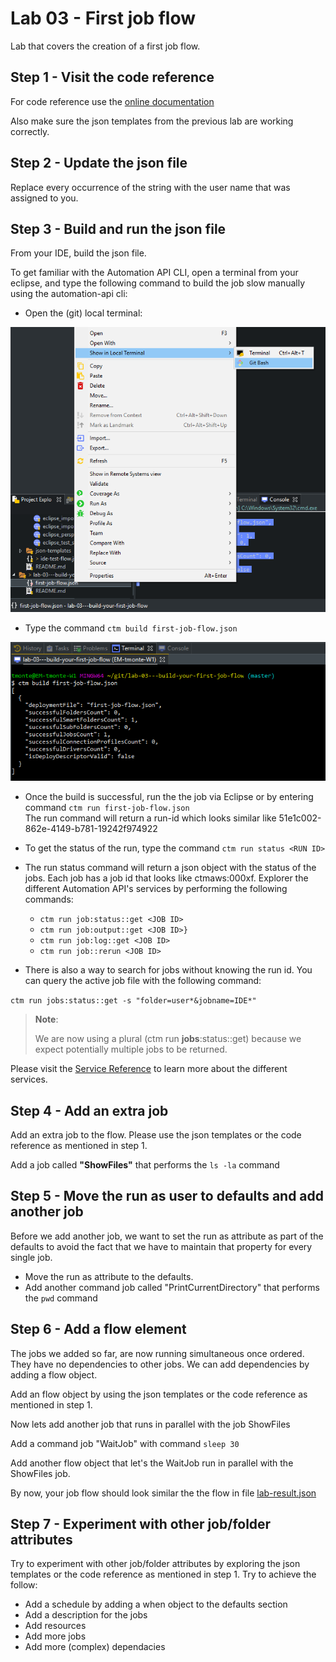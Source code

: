 # Lab 03 - First job flow

Lab that covers the creation of a first job flow.

## Step 1 - Visit the code reference

For code reference use the [online documentation](https://docs.bmc.com/docs/display/public/workloadautomation/Control-M+Automation+API+-+Code+Reference)

Also make sure the json templates from the previous lab are working correctly.

## Step 2 - Update the json file

Replace every occurrence of the string <USER> with the user name that was assigned to you.

## Step 3 - Build and run the json file

From your IDE, build the json file.

To get familiar with the Automation API CLI, open a terminal from your eclipse, and type the following command to build the job slow manually using the automation-api cli:

- Open the (git) local terminal: 

![Open in terminal](images/open-in-terminal.png)

- Type the command ``````ctm build first-job-flow.json``````

![Build output in terminal](images/build-output-in-terminal.png)


- Once the build is successful, run the the job via Eclipse or by entering command ``````ctm run first-job-flow.json``````  
The run command will return a run-id which looks similar like 51e1c002-862e-4149-b781-19242f974922
- To get the status of the run, type the command ``````ctm run status <RUN ID> ``````
- The run status command will return a json object with the status of the jobs. Each job has a job id that looks like ctmaws:000xf. Explorer the different Automation API's services by performing the following commands:
	- ```ctm run job:status::get <JOB ID>```
	- ```ctm run job:output::get <JOB ID>}```
	- ```ctm run job:log::get <JOB ID>```
	- ```ctm run job::rerun <JOB ID>```
	
- There is also a way to search for jobs without knowing the run id. You can query the active job file with the following command:

```ctm run jobs:status::get -s "folder=user*&jobname=IDE*"```

>__Note__:
>
> We are now using a plural (ctm run __jobs__:status::get) because we expect potentially multiple jobs to be returned. 

Please visit the [Service Reference](https://docs.bmc.com/docs/automation-api/9182/services-808125681.html#Services-runjobs:status::get) to learn more about the different services. 


## Step 4 - Add an extra job

Add an extra job to the flow. Please use the json templates or the code reference as mentioned in step 1.

Add a job called __"ShowFiles"__ that performs the ```ls -la``` command

## Step 5 - Move the run as user to defaults and add another job

Before we add another job, we want to set the run as attribute as part of the defaults to avoid the fact that we have to maintain that property for every single job.

- Move the run as attribute to the defaults.
- Add another command job called "PrintCurrentDirectory" that performs the ```pwd``` command

## Step 6 - Add a flow element

The jobs we added so far, are now running simultaneous once ordered. They have no dependencies to other jobs. We can add dependencies by adding a flow object.

Add an flow object by using the json templates or the code reference as mentioned in step 1.

Now lets add another job that runs in parallel with the job ShowFiles

Add a command job "WaitJob" with command ```sleep 30```

Add another flow object that let's the WaitJob run in parallel with the ShowFiles job.

By now, your job flow should look similar the the flow in file [lab-result.json](lab-result.json)

## Step 7 - Experiment with other job/folder attributes

Try to experiment with other job/folder attributes by exploring the json templates or the code reference as mentioned in step 1. Try to achieve the follow:
- Add a schedule by adding a when object to the defaults section
- Add a description for the jobs 
- Add resources
- Add more jobs
- Add more (complex) dependacies
 
 